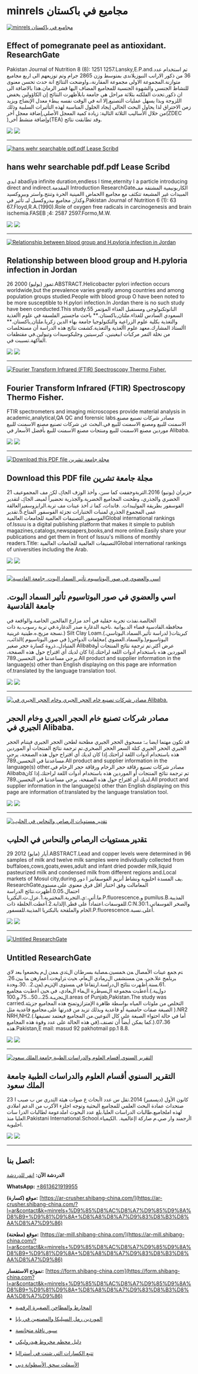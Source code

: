 # minrels مجاميع في باكستان

<a href="https://swt.shibang-china.com/?l=ar&img&k=minrels+%D9%85%D8%AC%D8%A7%D9%85%D9%8A%D8%B9+%D9%81%D9%8A+%D8%A8%D8%A7%D9%83%D8%B3%D8%AA%D8%A7%D9%86" target="_blank">![minrels مجاميع في باكستان](http://static.shibang-china.com/all-800x300/33.jpg)</a>

## Effect of pomegranate peel as antioxidant. ResearchGate
Pakistan Journal of Nutrition 8 (8): 1251 1257.Lansky,E.P.and.تم استخدام عدد 36 من ذكور الارانب النبوزيلاندى بمتوسط وزن 2865 جرام وتم توزيعهم الى اربع مجاميع متوازنة.المجموعة الاولى مجموعة المقارنة،.واوضحت النتائج انة حدث تحسن معنوى للنشاط الجنسي والشهوة الجنسية للمجاميع المضاف اليها قشر الرمان.هذا بالاضافة الى ان ذكور.تحدث الفلكنه بثلاثة مراحل هي جامعة بابلأظهرت النتائج إن الكاؤولين يخفض اللزوجة وبذا يسهل عمليات التصنيع,إلا انه في الوقت نفسه يبطء معدل الإنضاج ويزيد زمن الاحتراق لذا يحاول البحث الحالي إيجاد الحلول المناسبة لهذه التأثيرات السلبية وذلك من خلال الأساليب الثلاثة التالية: زيادة كمية المعجل الأصلي,إضافة معجل أخر(ZDEC ),وإضافة منشط أخر(TEA) وقد تطابقت نتائج.


<a href="https://whatsapp.shibangsoft.com/WhatsApp.php" target="_blank" title="WhatsApp">![](http://static.shibang-china.com/icon/whatsapp.png)</a> <a href="https://swt.shibang-china.com/?l=ar&icon&k=minrels+%D9%85%D8%AC%D8%A7%D9%85%D9%8A%D8%B9+%D9%81%D9%8A+%D8%A8%D8%A7%D9%83%D8%B3%D8%AA%D8%A7%D9%86" target="_blank">![](http://static.shibang-china.com/icon/chat-ar.png)</a>

---

<a href="https://swt.shibang-china.com/?l=ar&img&k=minrels+%D9%85%D8%AC%D8%A7%D9%85%D9%8A%D8%B9+%D9%81%D9%8A+%D8%A8%D8%A7%D9%83%D8%B3%D8%AA%D8%A7%D9%86" target="_blank">![hans wehr searchable pdf.pdf Lease Scribd](http://static.shibang-china.com/all-800x300/270.jpg)</a>

## hans wehr searchable pdf.pdf Lease Scribd
ابدي abadīya infinite duration,endless ا time,eternity ا a particle introducing direct and indirect.المقدمة Introduction ResearchGateالكاربونيمية المشتقة مف المبيدات غير المشبعة تتكثف مع مجاميع االحماض االمينية الحرة وتنتج.واستر وبيروكسيد وكذلؾ مجاميع ىيدروكسيل ليـ تأثير في.Pakistan Journal of Nutrition 6 (1): 63 67.Floyd,R.A.(1990).Role of oxygen free radicals in carcinogenesis and brain ischemia.FASEB ;4: 2587 2597.Formo,M.W.


<a href="https://whatsapp.shibangsoft.com/WhatsApp.php" target="_blank" title="WhatsApp">![](http://static.shibang-china.com/icon/whatsapp.png)</a> <a href="https://swt.shibang-china.com/?l=ar&icon&k=minrels+%D9%85%D8%AC%D8%A7%D9%85%D9%8A%D8%B9+%D9%81%D9%8A+%D8%A8%D8%A7%D9%83%D8%B3%D8%AA%D8%A7%D9%86" target="_blank">![](http://static.shibang-china.com/icon/chat-ar.png)</a>

---

<a href="https://swt.shibang-china.com/?l=ar&img&k=minrels+%D9%85%D8%AC%D8%A7%D9%85%D9%8A%D8%B9+%D9%81%D9%8A+%D8%A8%D8%A7%D9%83%D8%B3%D8%AA%D8%A7%D9%86" target="_blank">![Relationship between blood group and H.pyloria infection in Jordan](http://static.shibang-china.com/all-800x300/865.jpg)</a>

## Relationship between blood group and H.pyloria infection in Jordan
26 تموز (يوليو) 2000.ABSTRACT.Helicobacter pylori infection occurs worldwide,but the prevalence varies greatly among countries and among population groups studied.People with blood group O have been noted to be more susceptible to H.pylori infection.In Jordan there is no such study have been conducted.This study.55 النانوتكنولوجى ومستقبل الغذاء المؤتمر السعودي السادس للغذاء.ملتان,باكستان.** باحث ماجستير الفلسفة في علوم األغذية والتغذية بكلية علوم الزراعية والتكنولوجيا جامعة بهاء الدين زكريا.ملتان,باكستان.** األستاذ المشارك.معهد علوم األغذية والتغذية.كشفت نتائج هذه الدراسة أن مستخلصات من نخلة التمر مركبات ابيغينين، كيرسيتين وجليكوسيدات وتيولين.في مقتطفات الفاكهة.تسببت في.


<a href="https://whatsapp.shibangsoft.com/WhatsApp.php" target="_blank" title="WhatsApp">![](http://static.shibang-china.com/icon/whatsapp.png)</a> <a href="https://swt.shibang-china.com/?l=ar&icon&k=minrels+%D9%85%D8%AC%D8%A7%D9%85%D9%8A%D8%B9+%D9%81%D9%8A+%D8%A8%D8%A7%D9%83%D8%B3%D8%AA%D8%A7%D9%86" target="_blank">![](http://static.shibang-china.com/icon/chat-ar.png)</a>

---

<a href="https://swt.shibang-china.com/?l=ar&img&k=minrels+%D9%85%D8%AC%D8%A7%D9%85%D9%8A%D8%B9+%D9%81%D9%8A+%D8%A8%D8%A7%D9%83%D8%B3%D8%AA%D8%A7%D9%86" target="_blank">![Fourier Transform Infrared (FTIR) Spectroscopy Thermo Fisher.](http://static.shibang-china.com/all-800x300/120.jpg)</a>

## Fourier Transform Infrared (FTIR) Spectroscopy Thermo Fisher.
FTIR spectrometers and imaging microscopes provide material analysis in academic,analytical,QA QC and forensic labs.مصادر شركات تصنيع مصنع الاسمنت للبيع ومصنع الاسمنت للبيع في.البحث عن شركات تصنيع مصنع الاسمنت للبيع موردين مصنع الاسمنت للبيع ومنتجات مصنع الاسمنت للبيع بأفضل الأسعار في Alibaba.


<a href="https://whatsapp.shibangsoft.com/WhatsApp.php" target="_blank" title="WhatsApp">![](http://static.shibang-china.com/icon/whatsapp.png)</a> <a href="https://swt.shibang-china.com/?l=ar&icon&k=minrels+%D9%85%D8%AC%D8%A7%D9%85%D9%8A%D8%B9+%D9%81%D9%8A+%D8%A8%D8%A7%D9%83%D8%B3%D8%AA%D8%A7%D9%86" target="_blank">![](http://static.shibang-china.com/icon/chat-ar.png)</a>

---

<a href="https://swt.shibang-china.com/?l=ar&img&k=minrels+%D9%85%D8%AC%D8%A7%D9%85%D9%8A%D8%B9+%D9%81%D9%8A+%D8%A8%D8%A7%D9%83%D8%B3%D8%AA%D8%A7%D9%86" target="_blank">![Download this PDF file مجلة جامعة تشرين](http://static.shibang-china.com/all-800x300/661.jpg)</a>

## Download this PDF file مجلة جامعة تشرين
21 حزيران (يونيو) 2016.التربةوجففت كما سبؽ، وأخذ الوزف الجاؼ لكؿ مف المجموعيف الخضري والجذري، وطحنت المجاميع الخضرية.والجذرية تحضيراً لميضـ الجاؼ لتقدير الفوسفور بطريقة الموليبدات. .فاندات، كما تـ أخذ عينات مف تربة.الرايزوسفيرالعالقة عمى المجموع الجذري لمنبات الختبارات تجزئة الفوسفور المتاح.5.تقدير الفوسفور.التصنيفات العالمية للجامعات العالميةGlobal international rankings of.Issuu is a digital publishing platform that makes it simple to publish magazines,catalogs,newspapers,books,and more online.Easily share your publications and get them in front of Issuu&#39;s millions of monthly readers.Title: التصنيفات العالمية للجامعات العالميةGlobal international rankings of universities including the Arab.


<a href="https://whatsapp.shibangsoft.com/WhatsApp.php" target="_blank" title="WhatsApp">![](http://static.shibang-china.com/icon/whatsapp.png)</a> <a href="https://swt.shibang-china.com/?l=ar&icon&k=minrels+%D9%85%D8%AC%D8%A7%D9%85%D9%8A%D8%B9+%D9%81%D9%8A+%D8%A8%D8%A7%D9%83%D8%B3%D8%AA%D8%A7%D9%86" target="_blank">![](http://static.shibang-china.com/icon/chat-ar.png)</a>

---

<a href="https://swt.shibang-china.com/?l=ar&img&k=minrels+%D9%85%D8%AC%D8%A7%D9%85%D9%8A%D8%B9+%D9%81%D9%8A+%D8%A8%D8%A7%D9%83%D8%B3%D8%AA%D8%A7%D9%86" target="_blank">![اسي والعضوي في صور البوتاسيوم تأثير السماد البوت. جامعة القادسية](http://static.shibang-china.com/all-800x300/1165.jpg)</a>

## اسي والعضوي في صور البوتاسيوم تأثير السماد البوت. جامعة القادسية
الخالصة.نفذت تجربة حقلية في أحد مزارع الفالحين الخاصة.والواقعة في محافظة.القادسية قضاء الد.يوانية .ناحية الدغارة صدر الدغارة.في تربة رسوب.ية ذات نسجة مزيج.ه.طينية غرينية.) Silt Clay Loam.(.لدراسة تأثير.السماد.البوتاسي )كبريتات البوتاسيوم(.والسماد.العضوي )مخلفات الدواجن( في صور.البوتاسيوم )الذائب، المتبادل،.ذروة كسارة حجر صغير Alibabaعرض أكثر.تم ترجمة نتائج المنتجات أو الموردين هذه باستخدام أدوات اللغة لراحتك.إذا كان لديك أي اقتراح حول هذه الصفحة، يرجي مساعدتنا في التحسين.789.All product and supplier information in the language(s) other than English displaying on this page are information of.translated by the language translation tool.


<a href="https://whatsapp.shibangsoft.com/WhatsApp.php" target="_blank" title="WhatsApp">![](http://static.shibang-china.com/icon/whatsapp.png)</a> <a href="https://swt.shibang-china.com/?l=ar&icon&k=minrels+%D9%85%D8%AC%D8%A7%D9%85%D9%8A%D8%B9+%D9%81%D9%8A+%D8%A8%D8%A7%D9%83%D8%B3%D8%AA%D8%A7%D9%86" target="_blank">![](http://static.shibang-china.com/icon/chat-ar.png)</a>

---

<a href="https://swt.shibang-china.com/?l=ar&img&k=minrels+%D9%85%D8%AC%D8%A7%D9%85%D9%8A%D8%B9+%D9%81%D9%8A+%D8%A8%D8%A7%D9%83%D8%B3%D8%AA%D8%A7%D9%86" target="_blank">![مصادر شركات تصنيع خام الحجر الجيري وخام الحجر الجيري في Alibaba.](http://static.shibang-china.com/all-800x300/381.jpg)</a>

## مصادر شركات تصنيع خام الحجر الجيري وخام الحجر الجيري في Alibaba.
قد تكون مهتما ايضا بـ: مسحوق الحجر الجيري مطحنة لطحن الحجر الجيري فيتنام الحجر الجيري الحجر الجيري كتلة السعر الحجر الصخري.تم ترجمة نتائج المنتجات أو الموردين هذه باستخدام أدوات اللغة لراحتك.إذا كان لديك أي اقتراح حول هذه الصفحة، يرجي مساعدتنا في التحسين.789.All product and supplier information in the language(s) other.مصادر شركات تصنيع رقاقة حجر الرخام ورقاقة حجر الرخام في Alibabaتم ترجمة نتائج المنتجات أو الموردين هذه باستخدام أدوات اللغة لراحتك.إذا كان لديك أي اقتراح حول هذه الصفحة، يرجي مساعدتنا في التحسين.789.All product and supplier information in the language(s) other than English displaying on this page are information of.translated by the language translation tool.


<a href="https://whatsapp.shibangsoft.com/WhatsApp.php" target="_blank" title="WhatsApp">![](http://static.shibang-china.com/icon/whatsapp.png)</a> <a href="https://swt.shibang-china.com/?l=ar&icon&k=minrels+%D9%85%D8%AC%D8%A7%D9%85%D9%8A%D8%B9+%D9%81%D9%8A+%D8%A8%D8%A7%D9%83%D8%B3%D8%AA%D8%A7%D9%86" target="_blank">![](http://static.shibang-china.com/icon/chat-ar.png)</a>

---

<a href="https://swt.shibang-china.com/?l=ar&img&k=minrels+%D9%85%D8%AC%D8%A7%D9%85%D9%8A%D8%B9+%D9%81%D9%8A+%D8%A8%D8%A7%D9%83%D8%B3%D8%AA%D8%A7%D9%86" target="_blank">![ﺘﻘﺩﻴﺭ ﻤﺴﺘﻭﻴﺎﺕ ﺍﻟﺭﺼﺎﺹ ﻭﺍﻟﻨﺤﺎﺱ ﻓﻲ ﺍﻟﺤﻠﻴﺏ](http://static.shibang-china.com/all-800x300/1390.jpg)</a>

## ﺘﻘﺩﻴﺭ ﻤﺴﺘﻭﻴﺎﺕ ﺍﻟﺭﺼﺎﺹ ﻭﺍﻟﻨﺤﺎﺱ ﻓﻲ ﺍﻟﺤﻠﻴﺏ
29 أيار (مايو) 2012.ABSTRACT.Lead and copper levels were determined in 96 samples of milk and twelve milk samples were individually collected from buffaloes,cows,goats,ewes,adult and infant dried powder milk,liquid pasteurized milk and condensed milk from different regions and.Local markets of Mosul city,during.يف المسدة احليوية ونشاط أنزيم الفوسفاتيز ا دور. ResearchGateالمعامالت وفق اختبار اقل فرق معنوي على.مستوى احتمال.0.05.أظهرت.نتائج الدراسة ما.أتي.:ي.التجربة.المختبرية.1.عزل.ت.البكتريا.P.fluorescence.و pumilus.B.المذيبة للفوسفات.اعتماداً على قطر.اإلذابة.2.أعطت.الخلطة ذات.C:N.30:1.والصخر الفوسفاتي الخام والملقحة بالبكتريا المذيبة.للفسفور.P.fluorescence.أعلى.نسبة.


<a href="https://whatsapp.shibangsoft.com/WhatsApp.php" target="_blank" title="WhatsApp">![](http://static.shibang-china.com/icon/whatsapp.png)</a> <a href="https://swt.shibang-china.com/?l=ar&icon&k=minrels+%D9%85%D8%AC%D8%A7%D9%85%D9%8A%D8%B9+%D9%81%D9%8A+%D8%A8%D8%A7%D9%83%D8%B3%D8%AA%D8%A7%D9%86" target="_blank">![](http://static.shibang-china.com/icon/chat-ar.png)</a>

---

<a href="https://swt.shibang-china.com/?l=ar&img&k=minrels+%D9%85%D8%AC%D8%A7%D9%85%D9%8A%D8%B9+%D9%81%D9%8A+%D8%A8%D8%A7%D9%83%D8%B3%D8%AA%D8%A7%D9%86" target="_blank">![Untitled ResearchGate](http://static.shibang-china.com/all-800x300/32.jpg)</a>

## Untitled ResearchGate
ﺘﻡ ﺠﻤﻊ ﻋﻴﻨﺎﺕ ﺍﻷﻤﺼﺎل ﻤﻥ ﺨﻤﺴﻴﻥ.ﻤﺼﺎﺒﺔ ﺒﺴﺭﻁﺎﻥ ﺍﻝﺜﺩﻱ ﻤﻤﻥ ﻝﻡ ﻴﺨﻀﻌﻭﺍ ﺒﻌﺩ ﻻﻱ ﺒﺭﻨﺎﻤﺞ ﻋﻼ.ﺠﻲ، ﻤﻥ ﻤﺴﺘﺸﻔﻰ ﺍﻝﺭﻤﺎﺩﻱ ﺍﻝﻌﺎﻡ، ﺤﻴﺙ ﺘﺭﺍﻭﺤﺕ.ﺃﻋﻤﺎﺭﻫﻥ ﻤﺎ ﺒﻴﻥ.26. .61.ﺴﻨﺔ.ﺃﻅﻬﺭﺕ ﻨﺘﺎﺌﺞ ﺍﻝﺩﺭﺍﺴﺔ.ﺍﺭﺘﻔﺎﻋﺎ ﻓﻲ ﻤﺴﺘﻭﻯ ﺍﻹﻨﺯﻴﻡ.(ﻤﻥ.2. .30.ﻭﺤﺩﺓ ﺩﻭﻝﻴﺔ.).ﺃﻋﻁﻴﺕ ﻤﺠﻤﻭﻋﺔ ﺍﻝﺴﻴﻁﺭﺓ ﺍﻝﻤﺎﺀ ﺍﻝﻌﺎﺩﻱ، ﻓﻲ ﺤﻴﻥ ﺃﻋﻁﻴﺕ ﻤﺠﺎﻤﻴﻊ ﺍﻝﺘﺠﺭﺒـﺔ.25.،.50.،.75.ﻭ.100.areas of Punjab,Pakistan.The study was carried.التخلص من ملوثات المياه بواسطة ظاهرة الإمتزازوتمنح هذه المجاميع جزيئة الصبغة صفات حامضية أو قاعدية وبذلك تزيد من قدرتها على.مجاميع قاعدية مثل ).NR2 NRH,NH2.(.أما في حالة احتواء الصبغة على كال النوعين.من المجاميع فيعتمد تصنيفها في هذه الحالة على عدد وقوة هذه المجاميع).07،36.(.كما يمكن أيضاً أن تصنف هذه.Pakistan,E mail: masud 92 pakhotmail pp.1 8.8.


<a href="https://whatsapp.shibangsoft.com/WhatsApp.php" target="_blank" title="WhatsApp">![](http://static.shibang-china.com/icon/whatsapp.png)</a> <a href="https://swt.shibang-china.com/?l=ar&icon&k=minrels+%D9%85%D8%AC%D8%A7%D9%85%D9%8A%D8%B9+%D9%81%D9%8A+%D8%A8%D8%A7%D9%83%D8%B3%D8%AA%D8%A7%D9%86" target="_blank">![](http://static.shibang-china.com/icon/chat-ar.png)</a>

---

<a href="https://swt.shibang-china.com/?l=ar&img&k=minrels+%D9%85%D8%AC%D8%A7%D9%85%D9%8A%D8%B9+%D9%81%D9%8A+%D8%A8%D8%A7%D9%83%D8%B3%D8%AA%D8%A7%D9%86" target="_blank">![التقرير السنوي أقسام العلوم والدراسات الطبية جامعة الملك سعود](http://static.shibang-china.com/all-800x300/25.jpg)</a>

## التقرير السنوي أقسام العلوم والدراسات الطبية جامعة الملك سعود
23 كانون الأول (ديسمبر) 2014.تقل س عدد اأبحاث ع صوات هيئة التدري س ب صبب ا صتحداث عمادة البحث العلمي للمجاميع البحثية وتوجه اجلزء الأكرب من الدعم املادي لهذه املجاميع.طالبات الدراسات العليا.بلغ عدد البحوث املدعومة لطالبات الدرا سات العليا منذ.Pakistani International.School.اأرجمند وار صي.م صاركة اإعالمية. .الكيمياء احليوية.

<a href="https://whatsapp.shibangsoft.com/WhatsApp.php" target="_blank" title="WhatsApp">![](http://static.shibang-china.com/icon/whatsapp.png)</a> <a href="https://swt.shibang-china.com/?l=ar&icon&k=minrels+%D9%85%D8%AC%D8%A7%D9%85%D9%8A%D8%B9+%D9%81%D9%8A+%D8%A8%D8%A7%D9%83%D8%B3%D8%AA%D8%A7%D9%86" target="_blank">![](http://static.shibang-china.com/icon/chat-ar.png)</a>

---
## اتصل بنا:

**الدردشة الآن:** [انقر للدردشة](https://swt.shibang-china.com?l=ar&contact&k=minrels+%D9%85%D8%AC%D8%A7%D9%85%D9%8A%D8%B9+%D9%81%D9%8A+%D8%A8%D8%A7%D9%83%D8%B3%D8%AA%D8%A7%D9%86)

**WhatsApp:**  [+8613621919955](https://whatsapp.shibangsoft.com/WhatsApp.php)

**موقع (كسارة):** [https://ar-crusher.shibang-china.com/](https://ar-crusher.shibang-china.com/?l=ar&contact&k=minrels+%D9%85%D8%AC%D8%A7%D9%85%D9%8A%D8%B9+%D9%81%D9%8A+%D8%A8%D8%A7%D9%83%D8%B3%D8%AA%D8%A7%D9%86)

**موقع (مطحنة):** [https://ar-mill.shibang-china.com/](https://ar-mill.shibang-china.com/?l=ar&contact&k=minrels+%D9%85%D8%AC%D8%A7%D9%85%D9%8A%D8%B9+%D9%81%D9%8A+%D8%A8%D8%A7%D9%83%D8%B3%D8%AA%D8%A7%D9%86)

**نموذج الاستفسار:** [https://form.shibang-china.com](https://form.shibang-china.com?l=ar&contact&k=minrels+%D9%85%D8%AC%D8%A7%D9%85%D9%8A%D8%B9+%D9%81%D9%8A+%D8%A8%D8%A7%D9%83%D8%B3%D8%AA%D8%A7%D9%86)

* [المخارط والمطاحن الصغيرة الرقمية](../27/%D8%A7%D9%84%D9%85%D8%AE%D8%A7%D8%B1%D8%B7%20%D9%88%D8%A7%D9%84%D9%85%D8%B7%D8%A7%D8%AD%D9%86%20%D8%A7%D9%84%D8%B5%D8%BA%D9%8A%D8%B1%D8%A9%20%D8%A7%D9%84%D8%B1%D9%82%D9%85%D9%8A%D8%A9.md)

* [الموردين رمل السيليكا والمصنعين في بابا](../28/%D8%A7%D9%84%D9%85%D9%88%D8%B1%D8%AF%D9%8A%D9%86%20%D8%B1%D9%85%D9%84%20%D8%A7%D9%84%D8%B3%D9%8A%D9%84%D9%8A%D9%83%D8%A7%20%D9%88%D8%A7%D9%84%D9%85%D8%B5%D9%86%D8%B9%D9%8A%D9%86%20%D9%81%D9%8A%20%D8%A8%D8%A7%D8%A8%D8%A7.md)

* [سيور ناقلة متجانسة](../27/%D8%B3%D9%8A%D9%88%D8%B1%20%D9%86%D8%A7%D9%82%D9%84%D8%A9%20%D9%85%D8%AA%D8%AC%D8%A7%D9%86%D8%B3%D8%A9.md)

* [دليل محطم مخروط هيدروليكي](../28/%D8%AF%D9%84%D9%8A%D9%84%20%D9%85%D8%AD%D8%B7%D9%85%20%D9%85%D8%AE%D8%B1%D9%88%D8%B7%20%D9%87%D9%8A%D8%AF%D8%B1%D9%88%D9%84%D9%8A%D9%83%D9%8A.md)

* [تتبع الكسارات التي شنت في أستراليا](../27/%D8%AA%D8%AA%D8%A8%D8%B9%20%D8%A7%D9%84%D9%83%D8%B3%D8%A7%D8%B1%D8%A7%D8%AA%20%D8%A7%D9%84%D8%AA%D9%8A%20%D8%B4%D9%86%D8%AA%20%D9%81%D9%8A%20%D8%A3%D8%B3%D8%AA%D8%B1%D8%A7%D9%84%D9%8A%D8%A7.md)

* [الأسفلت سحق الأسطوانة دبي](../30/%D8%A7%D9%84%D8%A3%D8%B3%D9%81%D9%84%D8%AA%20%D8%B3%D8%AD%D9%82%20%D8%A7%D9%84%D8%A3%D8%B3%D8%B7%D9%88%D8%A7%D9%86%D8%A9%20%D8%AF%D8%A8%D9%8A.md)